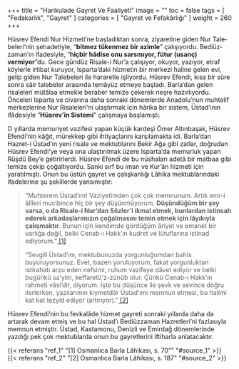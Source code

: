 +++
title = "Harikulade Gayret Ve Faaliyeti"
image = ""
toc = false
tags = [
    "Fedakarlık",
    "Gayret"
]
categories = [
    "Gayret ve Fefakârlığı"
]
weight = 260
+++

Hüsrev Efendi Nur Hizmeti’ne başladıktan sonra, ziyaretine giden Nur Tale­beleri’nin şehadetiyle, “**bitmez tükenmez bir azimle**” çalışıyordu. Bedi­üz­zaman’ın ifadesiyle, “**hiçbir hâdise onu sarsmıyor, fütur (usanç) vermiyor**”du. Gece gündüz Risale-i Nur’a çalışıyor, okuyor, yazıyor, etraf köylerle irtibat kuruyor, Isparta’daki hizmetin bir merkezi haline gelen evi, gelip giden Nur Talebeleri ile hararetle işliyordu. Hüsrev Efendi, kısa bir süre sonra sâir talebeler arasında temâyüz etmeye başladı. Barla’dan gelen risaleleri mütâlaa etmekle beraber temize çekerek neşre hazırlıyordu. Önceleri Isparta ve civarına daha sonraki dönemlerde Anadolu’nun muhtelif merkezlerine Nur Risaleleri’ni ulaştırmak için hârika bir sistem, Üstad’ının ifâdesiyle “**Hüsrev’in Sistemi**” çalışmaya başlamıştı.

O yıllarda memuriyet vazifesi yapan küçük kardeşi Ömer Altınbaşak, Hüsrev Efendi’nin kâğıt, mürekkep gibi ihtiyaçlarını karşılamakta idi. Barla’dan Hazret-i Üstad’ın yeni risale ve mektublarını Bekir Ağa gibi zatlar, doğrudan Hüsrev Efendi’ye veya ona ulaştırılmak üzere Isparta’da memurluk yapan Rüşdü Bey’e getirirlerdi. Hüsrev Efendi de bu nüshaları adetâ bir matbaa gibi temize çekip çoğaltıyordu. Sanki sırf bu iman ve Kur’ân hizmeti için yaratılmıştı. Onun bu üstün gayret ve çalışkanlığı Lâhika mektublarındaki ifadelerine şu şekillerde yansımıştır:

>“Muhterem Üstad’ım! Vaziyetimden çok çok memnunum. Artık emr-i âlîleri mucibince hiç bir şey düşünmüyorum.  **Düşündüğüm bir şey varsa, o da Risale-i Nur’dan Sözler’i ikmal etmek, bunlardan istinsah ederek arkadaşlarımızın çoğalmasını temin etmek için lâyıkıyla çalışmaktır**. Bunun için kendimde gördüğüm âriyet ve emanet bir varlığa değil, belki Cenab-ı Hakk’ın kudret ve lütuflarına istinad ediyorum.”<a name="source_1" href="#ref_1"> [1] </a>

>“Sevgili Üstad’ım, mektubunuzda yorgunluğumdan bahis buyuruyorsunuz. Evet, bazen yoruluyorum, fakat yorgunluktan istirahatı arzu eden nefsimi, ruhum vazifeye dâvet ediyor ve belki bugünkü sa’yim, keffaretü’z-zünûb olur. Çünkü Cenab-ı Hakk’ın rahmeti vâsi’dir, diyorum. İşte bu düşünce ile şevk ve sevince doğru ilerlerken, yazılarımın kıymetdâr Üstad’ımı memnun etmesi, bu halimi kat kat tezyid ediyor (artırıyor).”<a name="source_2" href="#ref_2"> [2] </a>

Hüsrev Efendi’nin bu fevkalâde hizmet gayreti sonraki yıllarda daha da artarak devam etmiş ve bu hal Üstad’ı Bediüzzaman Hazretleri’ni fazlasıyla memnun etmiştir. Üstad, Kastamonu, Denizli ve Emirdağ dönemlerinde yazdığı pek çok mektublarda onun bu gayretlerini iftiharla anlatacaktır.

{{< referans "ref_1" "[1] Osmanlıca Barla Lâhikası, s. 70”" "#source_1" >}}
{{< referans "ref_2" "[2] Osmanlıca Barla Lâhikası, s. 187" "#source_2" >}}
